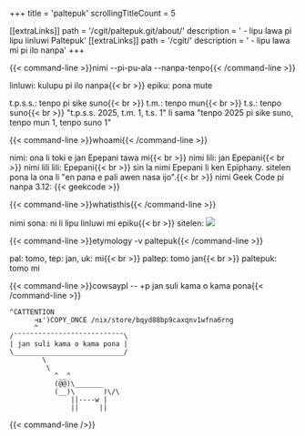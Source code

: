 +++
title               = 'paltepuk'
scrollingTitleCount = 5

[[extraLinks]]
path        = '/cgit/paltepuk.git/about/'
description = ' - lipu lawa pi lipu linluwi Paltepuk'
[[extraLinks]]
path        = '/cgit/'
description = ' - lipu lawa mi pi ilo nanpa'
+++

{{< command-line  >}}nimi --pi-pu-ala --nanpa-tenpo{{< /command-line >}}

linluwi: kulupu pi ilo nanpa{{< br >}}
epiku: pona mute

t.p.s.s.: tenpo pi sike suno{{< br >}}
t.m.: tenpo mun{{< br >}}
t.s.: tenpo suno{{< br >}}
"t.p.s.s. 2025, t.m. 1, t.s. 1" li sama "tenpo 2025 pi sike suno, tenpo mun 1, tenpo suno 1"

{{< command-line  >}}whoami{{< /command-line >}}

nimi: ona li toki e jan Epepani tawa mi{{< br >}}
nimi lili: jan Epepani{{< br >}}
nimi lili lili: Epepani{{< br >}}
sin la nimi Epepani li ken Epiphany. sitelen pona la ona li "en pana e pali awen nasa ijo".{{< br >}}
nimi Geek Code pi nanpa 3.12: {{< geekcode >}}

{{< command-line  >}}whatisthis{{< /command-line >}}

nimi sona: ni li lipu linluwi mi epiku{{< br >}}
sitelen: ![](/web-buttons/paltepuk.gif)

{{< command-line  >}}etymology -v paltepuk{{< /command-line >}}

pal: tomo, tep: jan, uk: mi{{< br >}}
paltep: tomo jan{{< br >}}
paltepuk: tomo mi

{{< command-line  >}}cowsaypl -- +p jan suli kama o kama pona{{< /command-line >}}

```
^CATTENTION
      ⊣⍎')COPY_ONCE /nix/store/bqyd88bp9caxqnv1wfna6rng
      ^
/¯¯¯¯¯¯¯¯¯¯¯¯¯¯¯¯¯¯¯¯¯¯¯¯¯¯¯\
| jan suli kama o kama pona |
\___________________________/
        \
         \
           ^__^
           (@@)\_______
           (__)\       )\/\
               ||----w |
               ||     ||
```

{{< command-line />}}
